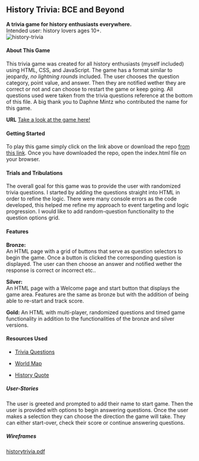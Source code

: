 ## History Trivia: BCE and Beyond

**A trivia game for history enthusiasts everywhere.**  
Intended user: history lovers ages 10+.  
![history-trivia](https://user-images.githubusercontent.com/57410699/72113283-fcf92800-330d-11ea-8d2b-0cb546d0a7a2.png)

#### About This Game

This trivia game was created for all history enthusiasts (myself included) using HTML, CSS, and JavaScript. The game has a format similar to jeopardy, _no lightning rounds_ included. The user chooses the question category, point value, and answer. Then they are notified wether they are correct or not and can choose to restart the game or keep going. All questions used were taken from the trivia questions reference at the bottom of this file. A big thank you to Daphne Mintz who contributed the name for this game.

**URL**
[Take a look at the game here!](https://mmarmol88.github.io/trivia-game/)

#### Getting Started

To play this game simply click on the link above or download the repo [from this link](https://github.com/mmarmol88/trivia-game). Once you have downloaded the repo, open the index.html file on your browser.

#### Trials and Tribulations

The overall goal for this game was to provide the user with randomized trivia questions. I started by adding the questions straight into HTML in order to refine the logic. There were many console errors as the code developed, this helped me refine my approach to event targeting and logic progression. I would like to add random-question functionality to the question options grid.

#### Features

**Bronze:**  
 An HTML page with a grid of buttons that serve as question selectors to begin the game. Once a button is clicked the corresponding question is displayed. The user can then choose an answer and notified wether the response is correct or incorrect etc..

**Silver:**  
An HTML page with a Welcome page and start button that displays the game area. Features are the same as bronze but with the addition of being able to re-start and track score.

**Gold:**
An HTML with multi-player, randomized questions and timed game functionality in addition to the functionalities of the bronze and silver versions.

#### Resources Used

- [Trivia Questions](http://jservice.io/popular/530)

* [World Map](https://commons.wikimedia.org/wiki/File:A_large_blank_world_map_with_oceans_marked_in_blue.PNG)

- [History Quote](https://www.brainyquote.com/topics/history-quotes)

##### User-Stories

The user is greeted and prompted to add their name to start game. Then the user is provided with options to begin answering questions. Once the user makes a selection they can choose the direction the game will take. They can either start-over, check their score or continue answering questions.

##### Wireframes

[historytrivia.pdf](https://github.com/mmarmol88/trivia-game/files/4046156/historytrivia.pdf)
